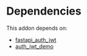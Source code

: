 # Dependencies

This addon depends on:

- [fastapi_auth_jwt](https://github.com/bringout/oca-technical)
- [auth_jwt_demo](https://github.com/bringout/oca-server-auth)
